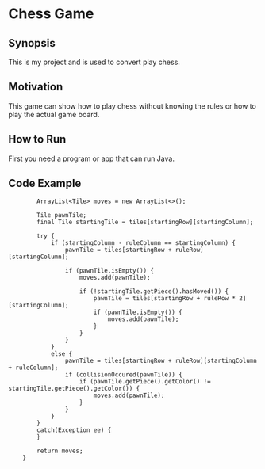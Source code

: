
# Chess Game

## Synopsis
This is my project and is used to convert play chess.

## Motivation
This game can show how to play chess without knowing the rules or how to play the actual game board.

## How to Run
First you need a program or app that can run Java.

## Code Example
```private ArrayList<Tile> validatePawn(final int startingRow, final int startingColumn, final int ruleRow, final int ruleColumn) {
        ArrayList<Tile> moves = new ArrayList<>();
        
        Tile pawnTile;
        final Tile startingTile = tiles[startingRow][startingColumn];
        
        try {
            if (startingColumn - ruleColumn == startingColumn) {
                pawnTile = tiles[startingRow + ruleRow][startingColumn];
                
                if (pawnTile.isEmpty()) {
                    moves.add(pawnTile);
                    
                    if (!startingTile.getPiece().hasMoved()) {
                        pawnTile = tiles[startingRow + ruleRow * 2][startingColumn];
                        if (pawnTile.isEmpty()) {
                            moves.add(pawnTile);
                        }
                    }
                }
            }
            else {
                pawnTile = tiles[startingRow + ruleRow][startingColumn + ruleColumn];
                if (collisionOccured(pawnTile)) {
                    if (pawnTile.getPiece().getColor() != startingTile.getPiece().getColor()) {
                        moves.add(pawnTile);
                    }
                }
            }
        }
        catch(Exception ee) {
        }
        
        return moves;
    }
